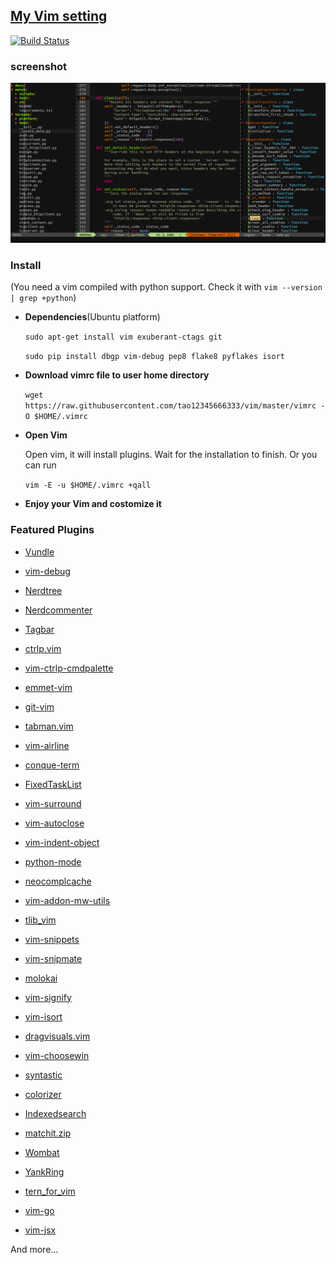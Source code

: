 ## [My Vim setting](http://tao12345666333.github.com/vim)
[![Build Status](https://travis-ci.org/tao12345666333/vim.png)](https://travis-ci.org/tao12345666333/vim)

### screenshot

![screenshot.png](screenshot.png)

### Install
(You need a vim compiled with python support. Check it with `vim --version | grep +python`)

* **Dependencies**(Ubuntu platform)

    `sudo apt-get install vim exuberant-ctags git`

    `sudo pip install dbgp vim-debug pep8 flake8 pyflakes isort`

* **Download vimrc file to user home directory**

    `wget https://raw.githubusercontent.com/tao12345666333/vim/master/vimrc -O $HOME/.vimrc`

* **Open Vim**

    Open vim, it will install plugins. Wait for the installation to finish.
    Or you can run

    `vim -E -u $HOME/.vimrc +qall`

* **Enjoy your Vim and costomize it**

### Featured Plugins

* [Vundle](https://github.com/VundleVim/Vundle.vim)

* [vim-debug]()

* [Nerdtree]()

* [Nerdcommenter]()

* [Tagbar]()

* [ctrlp.vim]()

* [vim-ctrlp-cmdpalette]()

* [emmet-vim]()

* [git-vim]()

* [tabman.vim]()

* [vim-airline]()

* [conque-term]()

* [FixedTaskList]()

* [vim-surround]()

* [vim-autoclose]()

* [vim-indent-object]()

* [python-mode]()

* [neocomplcache]()

* [vim-addon-mw-utils]()

* [tlib_vim]()

* [vim-snippets]()

* [vim-snipmate]()

* [molokai]()

* [vim-signify]()

* [vim-isort]()

* [dragvisuals.vim]()

* [vim-choosewin](https://github.com/t9md/vim-choosewin)

* [syntastic]()

* [colorizer]()

* [Indexedsearch]()

* [matchit.zip]()

* [Wombat]()

* [YankRing]()

* [tern_for_vim]()

* [vim-go]()

* [vim-jsx]()

And more...
